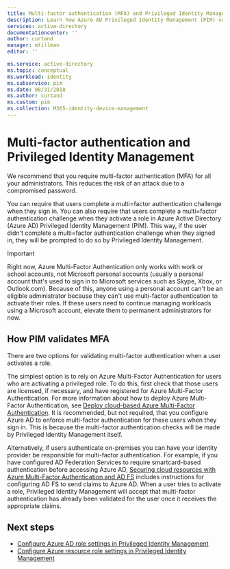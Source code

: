 ```yaml
---
title: Multi-factor authentication (MFA) and Privileged Identity Management - Azure Active Directory | Microsoft Docs
description: Learn how Azure AD Privileged Identity Management (PIM) validates multi-factor authentication (MFA).
services: active-directory
documentationcenter: ''
author: curtand
manager: mtillman
editor: ''

ms.service: active-directory
ms.topic: conceptual
ms.workload: identity
ms.subservice: pim
ms.date: 08/31/2018
ms.author: curtand
ms.custom: pim
ms.collection: M365-identity-device-management
---
```

# Multi-factor authentication and Privileged Identity Management

We recommend that you require multi-factor authentication (MFA) for all your administrators. This reduces the risk of an attack due to a compromised password.

You can require that users complete a multi=factor authentication challenge when they sign in. You can also require that users complete a multi=factor authentication challenge when they activate a role in Azure Active Directory (Azure AD) Privileged Identity Management (PIM). This way, if the user didn't complete a multi=factor authentication challenge when they signed in, they will be prompted to do so by Privileged Identity Management.

> [!IMPORTANT]
> Right now, Azure Multi-Factor Authentication only works with work or school accounts, not Microsoft personal accounts (usually a personal account that's used to sign in to Microsoft services such as Skype, Xbox, or Outlook.com). Because of this, anyone using a personal account can't be an eligible administrator because they can't use multi-factor authentication to activate their roles. If these users need to continue managing workloads using a Microsoft account, elevate them to permanent administrators for now.

## How PIM validates MFA

There are two options for validating multi-factor authentication when a user activates a role.

The simplest option is to rely on Azure Multi-Factor Authentication for users who are activating a privileged role. To do this, first check that those users are licensed, if necessary, and have registered for Azure Multi-Factor Authentication. For more information about how to deploy Azure Multi-Factor Authentication, see [Deploy cloud-based Azure Multi-Factor Authentication](../authentication/howto-mfa-getstarted.md). It is recommended, but not required, that you configure Azure AD to enforce multi-factor authentication for these users when they sign in. This is because the multi-factor authentication checks will be made by Privileged Identity Management itself.

Alternatively, if users authenticate on-premises you can have your identity provider be responsible for multi-factor authentication. For example, if you have configured AD Federation Services to require smartcard-based authentication before accessing Azure AD, [Securing cloud resources with Azure Multi-Factor Authentication and AD FS](../authentication/howto-mfa-adfs.md) includes instructions for configuring AD FS to send claims to Azure AD. When a user tries to activate a role, Privileged Identity Management will accept that multi-factor authentication has already been validated for the user once it receives the appropriate claims.

## Next steps

- [Configure Azure AD role settings in Privileged Identity Management](pim-how-to-change-default-settings.md)
- [Configure Azure resource role settings in Privileged Identity Management](pim-resource-roles-configure-role-settings.md)
